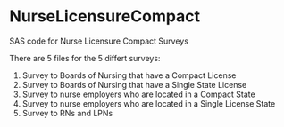 # NurseLicensureCompact
SAS code for Nurse Licensure Compact Surveys

There are 5 files for the 5 differt surveys:
1. Survey to Boards of Nursing that have a Compact License
2. Survey to Boards of Nursing that have a Single State License
3. Survey to nurse employers who are located in a Compact State
4. Survey to nurse employers who are located in a Single License State
5. Survey to RNs and LPNs
